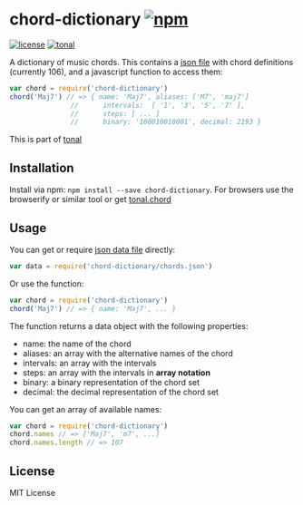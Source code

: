 # chord-dictionary [![npm](https://img.shields.io/npm/v/chord-dictionary.svg)](https://www.npmjs.com/package/chord-dictionary)

[![license](https://img.shields.io/npm/l/chord-dictionary.svg)](https://www.npmjs.com/package/chord-dictionary)
[![tonal](https://img.shields.io/badge/tonal-chord--dictionary-yellow.svg)](https://www.npmjs.com/browse/keyword/tonal)

A dictionary of music chords. This contains a [json file](https://github.com/danigb/chord-dictionary/blob/master/chords.json) with chord definitions (currently 106), and a javascript function to access them:

```js
var chord = require('chord-dictionary')
chord('Maj7') // => { name: 'Maj7', aliases: ['M7', 'maj7']
               //      intervals:  [ '1', '3', '5', '7' ],
               //      steps: [ ... ]
               //      binary: '100010010001', decimal: 2193 }
```

This is part of [tonal](https://github.com/danigb/tonal)

## Installation

Install via npm: `npm install --save chord-dictionary`. For browsers use the browserify or similar tool or get [tonal.chord](https://github.com/danigb/tonal.chord)

## Usage

You can get or require [json data file](https://github.com/danigb/chord-dictionary/blob/master/chords.json) directly:

```js
var data = require('chord-dictionary/chords.json')
```

Or use the function:

```js
var chord = require('chord-dictionary')
chord('Maj7') // => { name: 'Maj7', ... }
```

The function returns a data object with the following properties:

- name: the name of the chord
- aliases: an array with the alternative names of the chord
- intervals: an array with the intervals
- steps: an array with the intervals in __array notation__
- binary: a binary representation of the chord set
- decimal: the decimal representation of the chord set

You can get an array of available names:

```js
var chord = require('chord-dictionary')
chord.names // => ['Maj7', 'm7', ...]
chord.names.length // => 107
```

## License

MIT License

